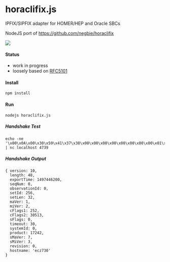 # horaclifix.js
IPFIX/SIPFIX adapter for HOMER/HEP and Oracle SBCs

NodeJS port of https://github.com/negbie/horaclifix

<img src="http://i.imgur.com/SUJ3UFJ.jpg?1" />

#### Status
* work in progress
* loosely based on [RFC5101](https://www.rfc-editor.org/rfc/rfc5101.txt)

#### Install
```
npm install
```
#### Run
```
nodejs horaclifix.js
```
##### Handshake Test
```
echo -ne '\x00\x0A\x00\x30\x59\x41\x37\x38\x00\x00\x00\x00\x00\x00\x00\x00\x01\x00\x00\x20\x00\x01\x00\x02\x00\xFC\x77\x31\x00\x00\x00\x1E\x00\x00\x00\x00\x43\x5A\x07\x03\x00\x06\x65\x63\x7A\x37\x33\x30' | nc localhost 4739
```
##### Handshake Output
```
{ version: 10,
  length: 48,
  exportTime: 1497446200,
  seqNum: 0,
  observationId: 0,
  setId: 256,
  setLen: 32,
  maVer: 1,
  miVer: 2,
  cFlags1: 252,
  cFlags2: 30513,
  sFlags: 0,
  timeout: 30,
  systemId: 0,
  product: 17242,
  sMaVer: 7,
  sMiVer: 3,
  revision: 0,
  hostname: 'ecz730' 
}
```
